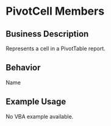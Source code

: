 # PivotCell Members

## Business Description
Represents a cell in a PivotTable report.

## Behavior
Name

## Example Usage
No VBA example available.